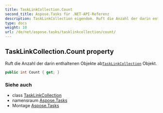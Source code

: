 ```yaml
---
title: TaskLinkCollection.Count
second_title: Aspose.Tasks für .NET-API-Referenz
description: TaskLinkCollection eigendom. Ruft die Anzahl der darin enthaltenen Objekte abTaskLinkCollection Objekt.
type: docs
weight: 10
url: /de/net/aspose.tasks/tasklinkcollection/count/
---
```

## TaskLinkCollection.Count property

Ruft die Anzahl der darin enthaltenen Objekte ab[`TaskLinkCollection`](../) Objekt.

```csharp
public int Count { get; }
```

### Siehe auch

* class [TaskLinkCollection](../)
* namensraum [Aspose.Tasks](../../tasklinkcollection/)
* Montage [Aspose.Tasks](../../../)


